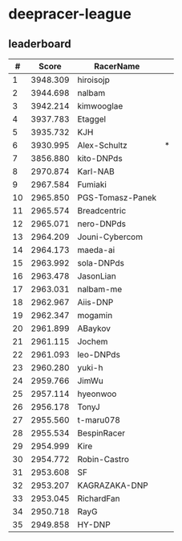 # deepracer-league

## leaderboard

<!-- leaderboard -->
| # | Score | RacerName |   |
| - | ----- | --------- | - |
| 1 | 3948.309 | hiroisojp | |
| 2 | 3944.698 | nalbam | |
| 3 | 3942.214 | kimwooglae | |
| 4 | 3937.783 | Etaggel | |
| 5 | 3935.732 | KJH | |
| 6 | 3930.995 | Alex-Schultz | * |
| 7 | 3856.880 | kito-DNPds | |
| 8 | 2970.874 | Karl-NAB | |
| 9 | 2967.584 | Fumiaki | |
| 10 | 2965.850 | PGS-Tomasz-Panek | |
| 11 | 2965.574 | Breadcentric | |
| 12 | 2965.071 | nero-DNPds | |
| 13 | 2964.209 | Jouni-Cybercom | |
| 14 | 2964.173 | maeda-ai | |
| 15 | 2963.992 | sola-DNPds | |
| 16 | 2963.478 | JasonLian | |
| 17 | 2963.031 | nalbam-me | |
| 18 | 2962.967 | Aiis-DNP | |
| 19 | 2962.347 | mogamin | |
| 20 | 2961.899 | ABaykov | |
| 21 | 2961.115 | Jochem | |
| 22 | 2961.093 | leo-DNPds | |
| 23 | 2960.280 | yuki-h | |
| 24 | 2959.766 | JimWu | |
| 25 | 2957.114 | hyeonwoo | |
| 26 | 2956.178 | TonyJ | |
| 27 | 2955.560 | t-maru078 | |
| 28 | 2955.534 | BespinRacer | |
| 29 | 2954.999 | Kire | |
| 30 | 2954.772 | Robin-Castro | |
| 31 | 2953.608 | SF | |
| 32 | 2953.207 | KAGRAZAKA-DNP | |
| 33 | 2953.045 | RichardFan | |
| 34 | 2950.718 | RayG | |
| 35 | 2949.858 | HY-DNP | |

